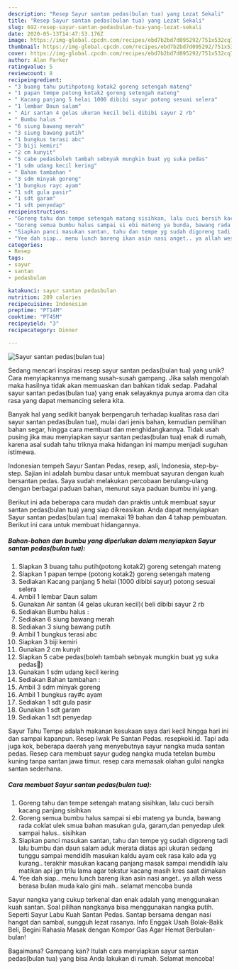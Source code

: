 ```yaml
---
description: "Resep Sayur santan pedas(bulan tua) yang Lezat Sekali"
title: "Resep Sayur santan pedas(bulan tua) yang Lezat Sekali"
slug: 692-resep-sayur-santan-pedasbulan-tua-yang-lezat-sekali
date: 2020-05-13T14:47:53.176Z
image: https://img-global.cpcdn.com/recipes/ebd7b2bd7d095292/751x532cq70/sayur-santan-pedasbulan-tua-foto-resep-utama.jpg
thumbnail: https://img-global.cpcdn.com/recipes/ebd7b2bd7d095292/751x532cq70/sayur-santan-pedasbulan-tua-foto-resep-utama.jpg
cover: https://img-global.cpcdn.com/recipes/ebd7b2bd7d095292/751x532cq70/sayur-santan-pedasbulan-tua-foto-resep-utama.jpg
author: Alan Parker
ratingvalue: 5
reviewcount: 8
recipeingredient:
- "3 buang tahu putihpotong kotak2 goreng setengah mateng"
- "1 papan tempe potong kotak2 goreng setengah mateng"
- " Kacang panjang 5 helai 1000 dibibi sayur potong sesuai selera"
- "1 lembar Daun salam"
- " Air santan 4 gelas ukuran kecil beli dibibi sayur 2 rb"
- " Bumbu halus "
- "6 siung bawang merah"
- "3 siung bawang putih"
- "1 bungkus terasi abc"
- "3 biji kemiri"
- "2 cm kunyit"
- "5 cabe pedasboleh tambah sebnyak mungkin buat yg suka pedas"
- "1 sdm udang kecil kering"
- " Bahan tambahan "
- "3 sdm minyak goreng"
- "1 bungkus rayc ayam"
- "1 sdt gula pasir"
- "1 sdt garam"
- "1 sdt penyedap"
recipeinstructions:
- "Goreng tahu dan tempe setengah matang sisihkan, lalu cuci bersih kacang panjang sisihkan"
- "Goreng semua bumbu halus sampai si ebi mateng ya bunda, bawang rada coklat ulek smua bahan masukan gula, garam,dan penyedap ulek sampai halus.. sisihkan"
- "Siapkan panci masukan santan, tahu dan tempe yg sudah digoreng tadi lalu bumbu dan daun salam aduk merata diatas api ukuran sedang tunggu sampai mendidih masukan kaldu ayam cek rasa kalo ada yg kurang.. terakhir masukan kacang panjang masak sampai mendidih lalu matikan api jgn trllu lama agar tekstur kacang masih kres saat dimakan"
- "Yee dah siap.. menu lunch bareng ikan asin nasi anget.. ya allah wess berasa bulan muda kalo gini mah.. selamat mencoba bunda"
categories:
- Resep
tags:
- sayur
- santan
- pedasbulan

katakunci: sayur santan pedasbulan 
nutrition: 209 calories
recipecuisine: Indonesian
preptime: "PT14M"
cooktime: "PT45M"
recipeyield: "3"
recipecategory: Dinner

---
```



![Sayur santan pedas(bulan tua)](https://img-global.cpcdn.com/recipes/ebd7b2bd7d095292/751x532cq70/sayur-santan-pedasbulan-tua-foto-resep-utama.jpg)

Sedang mencari inspirasi resep sayur santan pedas(bulan tua) yang unik? Cara menyiapkannya memang susah-susah gampang. Jika salah mengolah maka hasilnya tidak akan memuaskan dan bahkan tidak sedap. Padahal sayur santan pedas(bulan tua) yang enak selayaknya punya aroma dan cita rasa yang dapat memancing selera kita.

Banyak hal yang sedikit banyak berpengaruh terhadap kualitas rasa dari sayur santan pedas(bulan tua), mulai dari jenis bahan, kemudian pemilihan bahan segar, hingga cara membuat dan menghidangkannya. Tidak usah pusing jika mau menyiapkan sayur santan pedas(bulan tua) enak di rumah, karena asal sudah tahu triknya maka hidangan ini mampu menjadi suguhan istimewa.

Indonesian tempeh Sayur Santan Pedas, resep, asli, Indonesia, step-by-step. Sajian ini adalah bumbu dasar untuk membuat sayuran dengan kuah bersantan pedas. Saya sudah melakukan percobaan berulang-ulang dengan berbagai paduan bahan, menurut saya paduan bumbu ini yang.


Berikut ini ada beberapa cara mudah dan praktis untuk membuat sayur santan pedas(bulan tua) yang siap dikreasikan. Anda dapat menyiapkan Sayur santan pedas(bulan tua) memakai 19 bahan dan 4 tahap pembuatan. Berikut ini cara untuk membuat hidangannya.

<!--inarticleads1-->

##### Bahan-bahan dan bumbu yang diperlukan dalam menyiapkan Sayur santan pedas(bulan tua):

1. Siapkan 3 buang tahu putih(potong kotak2) goreng setengah mateng
1. Siapkan 1 papan tempe (potong kotak2) goreng setengah mateng
1. Sediakan  Kacang panjang 5 helai (1000 dibibi sayur) potong sesuai selera
1. Ambil 1 lembar Daun salam
1. Gunakan  Air santan (4 gelas ukuran kecil)( beli dibibi sayur 2 rb
1. Sediakan  Bumbu halus :
1. Sediakan 6 siung bawang merah
1. Sediakan 3 siung bawang putih
1. Ambil 1 bungkus terasi abc
1. Siapkan 3 biji kemiri
1. Gunakan 2 cm kunyit
1. Siapkan 5 cabe pedas(boleh tambah sebnyak mungkin buat yg suka pedas🤤)
1. Gunakan 1 sdm udang kecil kering
1. Sediakan  Bahan tambahan :
1. Ambil 3 sdm minyak goreng
1. Ambil 1 bungkus ray#c ayam
1. Sediakan 1 sdt gula pasir
1. Gunakan 1 sdt garam
1. Sediakan 1 sdt penyedap


Sayur Tahu Tempe adalah makanan kesukaan saya dari kecil hingga hari ini dan sampai kapanpun. Resep Iwak Pe Santan Pedas. resepkoki.id. Tapi ada juga kok, beberapa daerah yang menyebutnya sayur nangka muda santan pedas. Resep cara membuat sayur gudeg nangka muda tetelan bumbu kuning tanpa santan jawa timur. resep cara memasak olahan gulai nangka santan sederhana. 

<!--inarticleads2-->

##### Cara membuat Sayur santan pedas(bulan tua):

1. Goreng tahu dan tempe setengah matang sisihkan, lalu cuci bersih kacang panjang sisihkan
1. Goreng semua bumbu halus sampai si ebi mateng ya bunda, bawang rada coklat ulek smua bahan masukan gula, garam,dan penyedap ulek sampai halus.. sisihkan
1. Siapkan panci masukan santan, tahu dan tempe yg sudah digoreng tadi lalu bumbu dan daun salam aduk merata diatas api ukuran sedang tunggu sampai mendidih masukan kaldu ayam cek rasa kalo ada yg kurang.. terakhir masukan kacang panjang masak sampai mendidih lalu matikan api jgn trllu lama agar tekstur kacang masih kres saat dimakan
1. Yee dah siap.. menu lunch bareng ikan asin nasi anget.. ya allah wess berasa bulan muda kalo gini mah.. selamat mencoba bunda


Sayur nangka yang cukup terkenal dan enak adalah yang menggunakan kuah santan. Soal pilihan nangkanya bisa menggunakan nangka putih. Seperti Sayur Labu Kuah Santan Pedas. Santap bersama dengan nasi hangat dan sambal, sungguh lezat rasanya. Info Enggak Usah Bolak-Balik Beli, Begini Rahasia Masak dengan Kompor Gas Agar Hemat Berbulan-bulan! 

Bagaimana? Gampang kan? Itulah cara menyiapkan sayur santan pedas(bulan tua) yang bisa Anda lakukan di rumah. Selamat mencoba!
